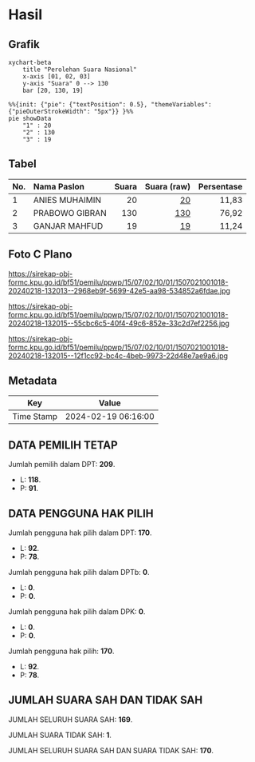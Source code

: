 # Hasil

## Grafik

```mermaid
xychart-beta
    title "Perolehan Suara Nasional"
    x-axis [01, 02, 03]
    y-axis "Suara" 0 --> 130
    bar [20, 130, 19]
```

```mermaid
%%{init: {"pie": {"textPosition": 0.5}, "themeVariables": {"pieOuterStrokeWidth": "5px"}} }%%
pie showData
    "1" : 20
    "2" : 130
    "3" : 19
```

## Tabel

| No. | Nama Paslon    | Suara | Suara (raw) | Persentase |
|:--- |:-------------- | -----:| -----------:| ----------:|
| 1   | ANIES MUHAIMIN | 20    | [20][p-1]   | 11,83      |
| 2   | PRABOWO GIBRAN | 130   | [130][p-2]  | 76,92      |
| 3   | GANJAR MAHFUD  | 19    | [19][p-3]   | 11,24      |


[p-1]: https://github.com/gigit-pemilu/pemilu-2024/blob/main/pilpres/hitung-suara/sub/15-jambi/sub/07-tanjung-jabung-timur/sub/02-nipah-panjang/sub/1001-nipah-panjang-i/sub/018-tps/sub/paslon-1.txt
[p-2]: https://github.com/gigit-pemilu/pemilu-2024/blob/main/pilpres/hitung-suara/sub/15-jambi/sub/07-tanjung-jabung-timur/sub/02-nipah-panjang/sub/1001-nipah-panjang-i/sub/018-tps/sub/paslon-2.txt
[p-3]: https://github.com/gigit-pemilu/pemilu-2024/blob/main/pilpres/hitung-suara/sub/15-jambi/sub/07-tanjung-jabung-timur/sub/02-nipah-panjang/sub/1001-nipah-panjang-i/sub/018-tps/sub/paslon-3.txt

## Foto C Plano

https://sirekap-obj-formc.kpu.go.id/bf51/pemilu/ppwp/15/07/02/10/01/1507021001018-20240218-132013--2968eb9f-5699-42e5-aa98-534852a6fdae.jpg

https://sirekap-obj-formc.kpu.go.id/bf51/pemilu/ppwp/15/07/02/10/01/1507021001018-20240218-132015--55cbc6c5-40f4-49c6-852e-33c2d7ef2256.jpg

https://sirekap-obj-formc.kpu.go.id/bf51/pemilu/ppwp/15/07/02/10/01/1507021001018-20240218-132015--12f1cc92-bc4c-4beb-9973-22d48e7ae9a6.jpg


## Metadata

| Key        | Value               |
| ---------- | ------------------- |
| Time Stamp | 2024-02-19 06:16:00 |


## DATA PEMILIH TETAP

Jumlah pemilih dalam DPT: **209**.
 * L: **118**.
 * P: **91**.

## DATA PENGGUNA HAK PILIH

Jumlah pengguna hak pilih dalam DPT: **170**.
 * L: **92**.
 * P: **78**.

Jumlah pengguna hak pilih dalam DPTb: **0**.
 * L: **0**.
 * P: **0**.

Jumlah pengguna hak pilih dalam DPK: **0**.
 * L: **0**.
 * P: **0**.

Jumlah pengguna hak pilih: **170**.
 * L: **92**.
 * P: **78**.

## JUMLAH SUARA SAH DAN TIDAK SAH

JUMLAH SELURUH SUARA SAH: **169**.

JUMLAH SUARA TIDAK SAH: **1**.

JUMLAH SELURUH SUARA SAH DAN SUARA TIDAK SAH: **170**.


